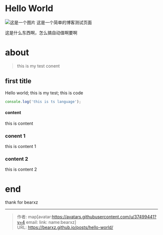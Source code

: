 # Hello World

![这是一个图片](https://img-prod-cms-rt-microsoft-com.akamaized.net/cms/api/am/imageFileData/RE4wEaO?ver=0641)
这是一个简单的博客测试页面
<!--more-->

这是什么东西啊，怎么搞自动值啊要啊
# about
> this is my test conent
## first title
Hello world;
this is my test;
this is code
```ts
console.log('this is ts language');
```

#### content
this is content
### conent 1
this is content 1
### content 2
this is content 2

# end
thank for bearxz

---

> 作者: map[avatar:https://avatars.githubusercontent.com/u/37499441?v=4 email:<nil> link:<nil> name:bearxz]  
> URL: https://bearxz.github.io/posts/hello-world/  

